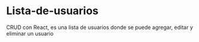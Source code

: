 # Lista-de-usuarios
CRUD con React, es una lista de usuarios donde se puede agregar, editar y eliminar un usuario
